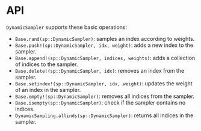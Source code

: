 # API

`DynamicSampler` supports these basic operations:

- `Base.rand(sp::DynamicSampler)`: samples an index according to weights.
- `Base.push!(sp::DynamicSampler, idx, weight)`: adds a new index to the sampler.
- `Base.append!(sp::DynamicSampler, indices, weights)`: adds a collection of indices to the sampler.
- `Base.delete!(sp::DynamicSampler, idx)`: removes an index from the sampler.
- `Base.setindex!(sp::DynamicSampler, idx, weight)`: updates the weight of an index in the sampler.
- `Base.empty!(sp::DynamicSampler)`: removes all indices from the sampler.
- `Base.isempty(sp::DynamicSampler)`: check if the sampler contains no indices.
- `DynamicSampling.allinds(sp::DynamicSampler)`: returns all indices in the sampler.

